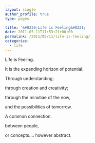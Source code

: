 ```yaml
---
layout: single
author_profile: true
type: pages

title: '&#8220;Life is Feeling&#8221;'
date: 2011-05-11T11:53:21+00:00
permalink: /2011/05/11/life-is-feeling/
categories:
  - life
---
```

Life is Feeling.

It is the expanding horizon of potential.

Through understanding;

through creation and creativity;

through the minutiae of the now,

and the possibilities of tomorrow.

A common connection:

between people,

or concepts…. however abstract.
